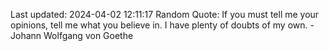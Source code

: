 Last updated: 2024-04-02 12:11:17
Random Quote: If you must tell me your opinions, tell me what you believe in. I have plenty of doubts of my own. - Johann Wolfgang von Goethe